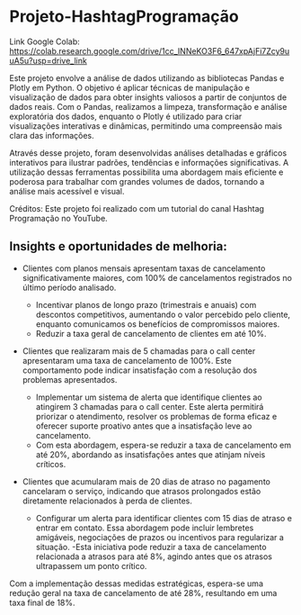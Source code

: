 # Projeto-HashtagProgramação

Link Google Colab: https://colab.research.google.com/drive/1cc_INNeKO3F6_647xpAjFi7Zcy9uuA5u?usp=drive_link

Este projeto envolve a análise de dados utilizando as bibliotecas Pandas e Plotly em Python. O objetivo é aplicar técnicas de manipulação e visualização de dados para obter insights valiosos a partir de conjuntos de dados reais. Com o Pandas, realizamos a limpeza, transformação e análise exploratória dos dados, enquanto o Plotly é utilizado para criar visualizações interativas e dinâmicas, permitindo uma compreensão mais clara das informações.

Através desse projeto, foram desenvolvidas análises detalhadas e gráficos interativos para ilustrar padrões, tendências e informações significativas. A utilização dessas ferramentas possibilita uma abordagem mais eficiente e poderosa para trabalhar com grandes volumes de dados, tornando a análise mais acessível e visual.

Créditos: Este projeto foi realizado com um tutorial do canal Hashtag Programação no YouTube.

## Insights e oportunidades de melhoria:
- Clientes com planos mensais apresentam taxas de cancelamento significativamente maiores, com 100% de cancelamentos registrados no último período analisado.
  - Incentivar planos de longo prazo (trimestrais e anuais) com descontos competitivos, aumentando o valor percebido pelo cliente, enquanto comunicamos os benefícios de compromissos maiores.
  - Reduzir a taxa geral de cancelamento de clientes em até 10%.

- Clientes que realizaram mais de 5 chamadas para o call center apresentaram uma taxa de cancelamento de 100%. Este comportamento pode indicar insatisfação com a resolução dos problemas apresentados.
  - Implementar um sistema de alerta que identifique clientes ao atingirem 3 chamadas para o call center. Este alerta permitirá priorizar o atendimento, resolver os problemas de forma eficaz e oferecer suporte proativo antes que a insatisfação leve ao cancelamento.
  - Com esta abordagem, espera-se reduzir a taxa de cancelamento em até 20%, abordando as insatisfações antes que atinjam níveis críticos.

- Clientes que acumularam mais de 20 dias de atraso no pagamento cancelaram o serviço, indicando que atrasos prolongados estão diretamente relacionados à perda de clientes.
  - Configurar um alerta para identificar clientes com 15 dias de atraso e entrar em contato. Essa abordagem pode incluir lembretes amigáveis, negociações de prazos ou incentivos para regularizar a situação.
  -Esta iniciativa pode reduzir a taxa de cancelamento relacionada a atrasos para até 8%, agindo antes que os atrasos ultrapassem um ponto crítico.

Com a implementação dessas medidas estratégicas, espera-se uma redução geral na taxa de cancelamento de até 28%, resultando em uma taxa final de 18%.
